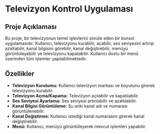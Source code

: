 # Televizyon Kontrol Uygulaması

## Proje Açıklaması

Bu proje, bir televizyonun temel işlevlerini simüle eden bir konsol uygulamasıdır. Kullanıcı, televizyonu kurabilir, açabilir, ses seviyesini artırıp azaltabilir, kanal bilgisini görebilir, kanal değiştirebilir, menüyü görüntüleyebilir ve televizyonu kapatabilir. Kullanıcı dostu bir menü üzerinden tüm işlemler yapılabilmektedir.

## Özellikler

- **Televizyon Kurulumu:** Kullanıcı televizyon markası ve boyutunu girerek televizyonu kurabilir.
- **Televizyon Açma/Kapama:** Televizyon açılabilir ve kapatılabilir.
- **Ses Seviyesi Ayarlama:** Ses seviyesi artırılabilir ve azaltılabilir.
- **Kanal Bilgisi Görüntüleme:** Şu anki kanal adı ve numarası görüntülenebilir.
- **Kanal Değiştirme:** Kullanıcı istediği kanal numarasını girerek kanal değiştirebilir.
- **Menü:** Kullanıcı, menüyü görüntüleyerek mevcut işlemleri yapabilir.
